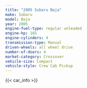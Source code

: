 ```yaml
---
title: "2005 Subaru Baja"
make: Subaru
model: Baja
year: 2005
engine-fuel-type: regular unleaded
engine-hp: 165
engine-cylinders: 4
transmission-type: Manual
driven-wheels: all wheel drive
number-of-doors: 4
market-category: Crossover
vehicle-size: Compact
vehicle-style: Crew Cab Pickup
---
```


{{< car_info >}}
